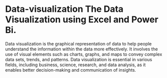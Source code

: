 # Data-visualization The Data Visualization using Excel and Power Bi.
Data visualization is the graphical representation of data to help people understand the information within the data more effectively. 
It involves the use of visual elements such as charts, graphs, and maps to convey complex data sets, trends, and patterns. 
Data visualization is essential in various fields, including business, science, research, and data analysis, as it enables better decision-making and communication of insights.
